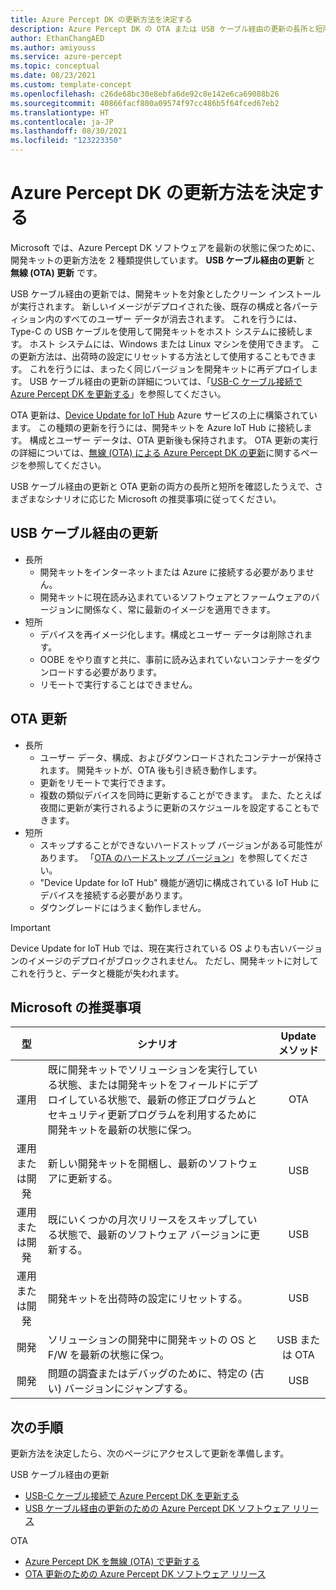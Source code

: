 ```yaml
---
title: Azure Percept DK の更新方法を決定する
description: Azure Percept DK の OTA または USB ケーブル経由の更新の長所と短所。 さまざまなユーザーが最適な更新方法を選択するための推奨事項。
author: EthanChangAED
ms.author: amiyouss
ms.service: azure-percept
ms.topic: conceptual
ms.date: 08/23/2021
ms.custom: template-concept
ms.openlocfilehash: c26de68bc30e8ebfa6de92c8e142e6ca69088b26
ms.sourcegitcommit: 40866facf800a09574f97cc486b5f64fced67eb2
ms.translationtype: HT
ms.contentlocale: ja-JP
ms.lasthandoff: 08/30/2021
ms.locfileid: "123223350"
---
```

# <a name="determine-your-update-strategy-for-azure-percept-dk"></a>Azure Percept DK の更新方法を決定する

Microsoft では、Azure Percept DK ソフトウェアを最新の状態に保つために、開発キットの更新方法を 2 種類提供しています。 **USB ケーブル経由の更新** と **無線 (OTA) 更新** です。

USB ケーブル経由の更新では、開発キットを対象としたクリーン インストールが実行されます。 新しいイメージがデプロイされた後、既存の構成と各パーティション内のすべてのユーザー データが消去されます。 これを行うには、Type-C の USB ケーブルを使用して開発キットをホスト システムに接続します。 ホスト システムには、Windows または Linux マシンを使用できます。  この更新方法は、出荷時の設定にリセットする方法として使用することもできます。 これを行うには、まったく同じバージョンを開発キットに再デプロイします。 USB ケーブル経由の更新の詳細については、「[USB-C ケーブル接続で Azure Percept DK を更新する](./how-to-update-via-usb.md)」を参照してください。

OTA 更新は、[Device Update for IoT Hub](https://docs.microsoft.com/azure/iot-hub-device-update/device-update-resources) Azure サービスの上に構築されています。 この種類の更新を行うには、開発キットを Azure IoT Hub に接続します。 構成とユーザー データは、OTA 更新後も保持されます。 OTA 更新の実行の詳細については、[無線 (OTA) による Azure Percept DK の更新](./how-to-update-over-the-air.md)に関するページを参照してください。

USB ケーブル経由の更新と OTA 更新の両方の長所と短所を確認したうえで、さまざまなシナリオに応じた Microsoft の推奨事項に従ってください。

## <a name="usb-cable-update"></a>USB ケーブル経由の更新

- 長所
  - 開発キットをインターネットまたは Azure に接続する必要がありません。
  - 開発キットに現在読み込まれているソフトウェアとファームウェアのバージョンに関係なく、常に最新のイメージを適用できます。
- 短所
  - デバイスを再イメージ化します。構成とユーザー データは削除されます。
  - OOBE をやり直すと共に、事前に読み込まれていないコンテナーをダウンロードする必要があります。
  - リモートで実行することはできません。

## <a name="ota-update"></a>OTA 更新

- 長所
  - ユーザー データ、構成、およびダウンロードされたコンテナーが保持されます。 開発キットが、OTA 後も引き続き動作します。
  - 更新をリモートで実行できます。
  - 複数の類似デバイスを同時に更新することができます。 また、たとえば夜間に更新が実行されるように更新のスケジュールを設定することもできます。
- 短所
  - スキップすることができないハードストップ バージョンがある可能性があります。 「[OTA のハードストップ バージョン](./software-releases-over-the-air-updates.md#hard-stop-version-of-ota)」を参照してください。
  - "Device Update for IoT Hub" 機能が適切に構成されている IoT Hub にデバイスを接続する必要があります。
  - ダウングレードにはうまく動作しません。

> [!IMPORTANT]
> Device Update for IoT Hub では、現在実行されている OS よりも古いバージョンのイメージのデプロイがブロックされません。 ただし、開発キットに対してこれを行うと、データと機能が失われます。

## <a name="microsoft-recommendations"></a>Microsoft の推奨事項

|型|シナリオ|Update メソッド|
|:---:|---|:---:|
|運用|既に開発キットでソリューションを実行している状態、または開発キットをフィールドにデプロイしている状態で、最新の修正プログラムとセキュリティ更新プログラムを利用するために開発キットを最新の状態に保つ。|OTA|
|運用または開発|新しい開発キットを開梱し、最新のソフトウェアに更新する。|USB|
|運用または開発|既にいくつかの月次リリースをスキップしている状態で、最新のソフトウェア バージョンに更新する。|USB|
|運用または開発|開発キットを出荷時の設定にリセットする。|USB|
|開発|ソリューションの開発中に開発キットの OS と F/W を最新の状態に保つ。|USB または OTA|
|開発|問題の調査またはデバッグのために、特定の (古い) バージョンにジャンプする。|USB|

## <a name="next-steps"></a>次の手順

更新方法を決定したら、次のページにアクセスして更新を準備します。

USB ケーブル経由の更新

- [USB-C ケーブル接続で Azure Percept DK を更新する](./how-to-update-via-usb.md)
- [USB ケーブル経由の更新のための Azure Percept DK ソフトウェア リリース](./software-releases-usb-cable-updates.md)

OTA

- [Azure Percept DK を無線 (OTA) で更新する](./how-to-update-over-the-air.md)
- [OTA 更新のための Azure Percept DK ソフトウェア リリース](./software-releases-over-the-air-updates.md)
